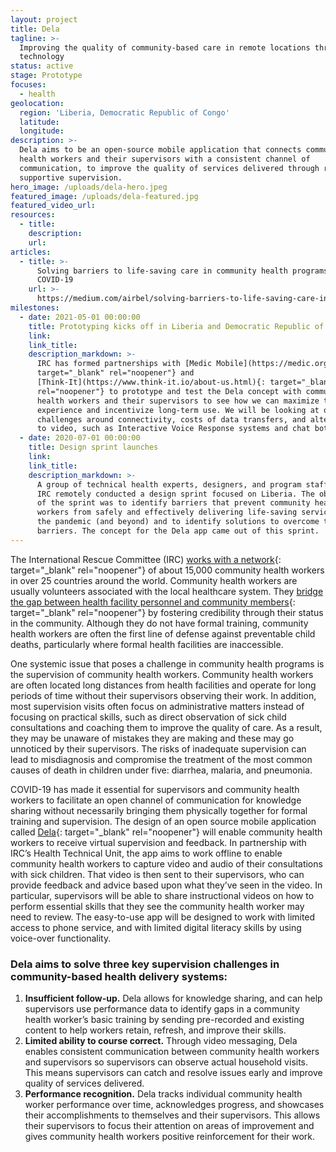 ```yaml
---
layout: project
title: Dela
tagline: >-
  Improving the quality of community-based care in remote locations through
  technology
status: active
stage: Prototype
focuses:
  - health
geolocation:
  region: 'Liberia, Democratic Republic of Congo'
  latitude:
  longitude:
description: >-
  Dela aims to be an open-source mobile application that connects community
  health workers and their supervisors with a consistent channel of
  communication, to improve the quality of services delivered through remote
  supportive supervision.
hero_image: /uploads/dela-hero.jpeg
featured_image: /uploads/dela-featured.jpg
featured_video_url:
resources:
  - title:
    description:
    url:
articles:
  - title: >-
      Solving barriers to life-saving care in community health programs during
      COVID-19
    url: >-
      https://medium.com/airbel/solving-barriers-to-life-saving-care-in-community-health-programs-during-covid-19-695282593f4b
milestones:
  - date: 2021-05-01 00:00:00
    title: Prototyping kicks off in Liberia and Democratic Republic of Congo
    link:
    link_title:
    description_markdown: >-
      IRC has formed partnerships with [Medic Mobile](https://medic.org/){:
      target="_blank" rel="noopener"} and
      [Think-It](https://www.think-it.io/about-us.html){: target="_blank"
      rel="noopener"} to prototype and test the Dela concept with community
      health workers and their supervisors to see how we can maximize their
      experience and incentivize long-term use. We will be looking at overcoming
      challenges around connectivity, costs of data transfers, and alternatives
      to video, such as Interactive Voice Response systems and chat bots.
  - date: 2020-07-01 00:00:00
    title: Design sprint launches
    link:
    link_title:
    description_markdown: >-
      A group of technical health experts, designers, and program staff from the
      IRC remotely conducted a design sprint focused on Liberia. The objective
      of the sprint was to identify barriers that prevent community health
      workers from safely and effectively delivering life-saving services during
      the pandemic (and beyond) and to identify solutions to overcome those
      barriers. The concept for the Dela app came out of this sprint.
---
```

The International Rescue Committee (IRC) [works with a network](https://www.rescue.org/page/our-goals-health){: target="_blank" rel="noopener"} of about 15,000 community health workers in over 25 countries around the world. Community health workers are usually volunteers associated with the local healthcare system. They [bridge the gap between health facility personnel and community members](https://bmcpublichealth.biomedcentral.com/articles/10.1186/s12889-016-4012-y){: target="_blank" rel="noopener"} by fostering credibility through their status in the community. Although they do not have formal training, community health workers are often the first line of defense against preventable child deaths, particularly where formal health facilities are inaccessible.

One systemic issue that poses a challenge in community health programs is the supervision of community health workers. Community health workers are often located long distances from health facilities and operate for long periods of time without their supervisors observing their work. In addition, most supervision visits often focus on administrative matters instead of focusing on practical skills, such as direct observation of sick child consultations and coaching them to improve the quality of care. As a result, they may be unaware of mistakes they are making and these may go unnoticed by their supervisors. The risks of inadequate supervision can lead to misdiagnosis and compromise the treatment of the most common causes of death in children under five: diarrhea, malaria, and pneumonia.

COVID-19 has made it essential for supervisors and community health workers to facilitate an open channel of communication for knowledge sharing without necessarily bringing them physically together for formal training and supervision. The design of an open source mobile application called [Dela](https://www.chwremotesupervisionapp.com/){: target="_blank" rel="noopener"} will enable community health workers to receive virtual supervision and feedback. In partnership with IRC’s Health Technical Unit, the app aims to work offline to enable community health workers to capture video and audio of their consultations with sick children. That video is then sent to their supervisors, who can provide feedback and advice based upon what they’ve seen in the video. In particular, supervisors will be able to share instructional videos on how to perform essential skills that they see the community health worker may need to review. The easy-to-use app will be designed to work with limited access to phone service, and with limited digital literacy skills by using voice-over functionality.

### Dela aims to solve three key supervision challenges in community-based health delivery systems:

1. **Insufficient follow-up.** Dela allows for knowledge sharing, and can help supervisors use performance data to identify gaps in a community health worker’s basic training by sending pre-recorded and existing content to help workers retain, refresh, and improve their skills.
2. **Limited ability to course correct.** Through video messaging, Dela enables consistent communication between community health workers and supervisors so supervisors can observe actual household visits. This means supervisors can catch and resolve issues early and improve quality of services delivered.
3. **Performance recognition.** Dela tracks individual community health worker performance over time, acknowledges progress, and showcases their accomplishments to themselves and their supervisors. This allows their supervisors to focus their attention on areas of improvement and gives community health workers positive reinforcement for their work.&nbsp;
